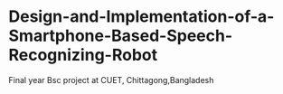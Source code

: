 # Design-and-Implementation-of-a-Smartphone-Based-Speech-Recognizing-Robot
Final year Bsc project at CUET, Chittagong,Bangladesh
